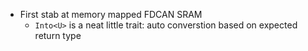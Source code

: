 - First stab at memory mapped FDCAN SRAM
  - `Into<U>` is a neat little trait: auto converstion based on expected return type